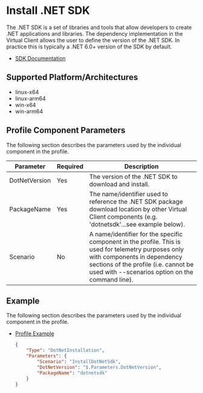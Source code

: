 ﻿# Install .NET SDK
The .NET SDK is a set of libraries and tools that allow developers to create .NET applications and libraries. The dependency implementation in the
Virtual Client allows the user to define the version of the .NET SDK. In practice this is typically a .NET 6.0+ version of the SDK by default.

- [SDK Documentation](https://learn.microsoft.com/en-us/dotnet/core/sdk)

## Supported Platform/Architectures
* linux-x64
* linux-arm64
* win-x64
* win-arm64

## Profile Component Parameters
The following section describes the parameters used by the individual component in the profile.

| **Parameter** | **Required** | **Description**                                         |
|---------------|--------------|---------------------------------------------------------|
| DotNetVersion | Yes          | The version of the .NET SDK to download and install.    | 
| PackageName   | Yes          | The name/identifier used to reference the .NET SDK package download location by other Virtual Client components (e.g. 'dotnetsdk'...see example below). |
| Scenario      | No           | A name/identifier for the specific component in the profile. This is used for telemetry purposes only with components in dependency sections of the profile (i.e. cannot be used with --scenarios option on the command line).                                                      |

## Example
The following section describes the parameters used by the individual component in the profile.

* [Profile Example](https://github.com/microsoft/VirtualClient/blob/main/src/VirtualClient/VirtualClient.Main/profiles/PERF-ASPNETBENCH.json)

  ```json
  {
      "Type": "DotNetInstallation",
      "Parameters": {
          "Scenario": "InstallDotNetSdk",
          "DotNetVersion": "$.Parameters.DotNetVersion",
          "PackageName": "dotnetsdk"
      }
  }
  ```